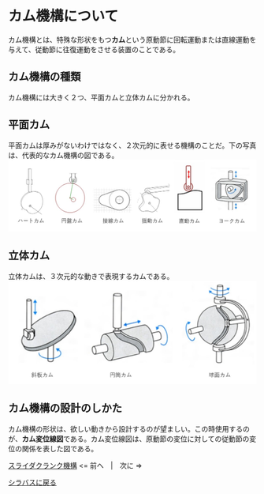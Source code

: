 # カム機構について
カム機構とは、特殊な形状をもつ**カム**という原動節に回転運動または直線運動を与えて、従動節に往復運動をさせる装置のことである。

## カム機構の種類
カム機構には大きく２つ、平面カムと立体カムに分かれる。

## 平面カム
平面カムは厚みがないわけではなく、２次元的に表せる機構のことだ。下の写真は、代表的なカム機構の図である。
![平面カム](2d-cam.jpg)
## 立体カム
立体カムは、３次元的な動きで表現するカムである。
![立体カム](3D-cam.jpg)

## カム機構の設計のしかた
カム機構の形状は、欲しい動きから設計するのが望ましい。この時使用するのが、**カム変位線図**である。カム変位線図は、原動節の変位に対しての従動節の変位の関係を表した図である。

[スライダクランク機構](about-slider-crank.md) <= 前へ　|　次に => 

[シラバスに戻る](syllabus.md)